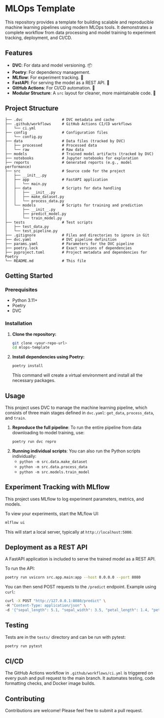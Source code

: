 # MLOps Template

This repository provides a template for building scalable and reproducible machine learning pipelines using modern MLOps tools. It demonstrates a complete workflow from data processing and model training to experiment tracking, deployment, and CI/CD.

## Features

  - **DVC**: For data and model versioning. 📦
  - **Poetry**: For dependency management.
  - **MLflow**: For experiment tracking. 🧪
  - **FastAPI**: For serving the model as a REST API. 🚀
  - **GitHub Actions**: For CI/CD automation. 🤖
  - **Modular Structure**: A `src` layout for cleaner, more maintainable code. 📂

## Project Structure

```
├── .dvc                  # DVC metadata and cache
├── .github/workflows     # GitHub Actions CI/CD workflows
│   └── ci.yml
├── config                # Configuration files
│   └── config.py
├── data                  # Data files (tracked by DVC)
│   ├── processed         # Processed data
│   └── raw               # Raw data
├── models                # Trained model artifacts (tracked by DVC)
├── notebooks             # Jupyter notebooks for exploration
├── reports               # Generated reports (e.g., model performance)
├── src                   # Source code for the project
│   ├── __init__.py
│   ├── app               # FastAPI application
│   │   └── main.py
│   ├── data              # Scripts for data handling
│   │   ├── __init__.py
│   │   ├── make_dataset.py
│   │   └── process_data.py
│   └── models            # Scripts for training and prediction
│       ├── __init__.py
│       ├── predict_model.py
│       └── train_model.py
├── tests                 # Test scripts
│   ├── test_data.py
│   └── test_pipeline.py
├── .gitignore            # Files and directories to ignore in Git
├── dvc.yaml              # DVC pipeline definition
├── params.yaml           # Parameters for the DVC pipeline
├── poetry.lock           # Exact versions of dependencies
├── pyproject.toml        # Project metadata and dependencies for Poetry
└── README.md             # This file
```

## Getting Started

### Prerequisites

  - Python 3.11+
  - Poetry
  - DVC

### Installation

1.  **Clone the repository:**
    ```bash
    git clone <your-repo-url>
    cd mlops-template
    ```
2.  **Install dependencies using Poetry:**
    ```bash
    poetry install
    ```
    This command will create a virtual environment and install all the necessary packages.

## Usage

This project uses DVC to manage the machine learning pipeline, which consists of three main stages defined in `dvc.yaml`: `get_data`, `process_data`, and `train`.

1.  **Reproduce the full pipeline**:
    To run the entire pipeline from data downloading to model training, use:
    ```bash
    poetry run dvc repro
    ```
2.  **Running individual scripts**:
    You can also run the Python scripts individually:
      - `python -m src.data.make_dataset`
      - `python -m src.data.process_data`
      - `python -m src.models.train_model`

## Experiment Tracking with MLflow

This project uses MLflow to log experiment parameters, metrics, and models.

To view your experiments, start the MLflow UI:

```bash
mlflow ui
```

This will start a local server, typically at `http://localhost:5000`.

## Deployment as a REST API

A FastAPI application is included to serve the trained model as a REST API.

To run the API:

```bash
poetry run uvicorn src.app.main:app --host 0.0.0.0 --port 8080
```

You can then send POST requests to the `/predict` endpoint. Example using `curl`:

```bash
curl -X POST "http://127.0.0.1:8080/predict" \
-H "Content-Type: application/json" \
-d '{"sepal_length": 5.1, "sepal_width": 3.5, "petal_length": 1.4, "petal_width": 0.2}'
```

## Testing

Tests are in the `tests/` directory and can be run with pytest:

```bash
poetry run pytest
```

## CI/CD

The GitHub Actions workflow in `.github/workflows/ci.yml` is triggered on every push and pull request to the main branch. It automates testing, code formatting checks, and Docker image builds.

## Contributing

Contributions are welcome\! Please feel free to submit a pull request.
